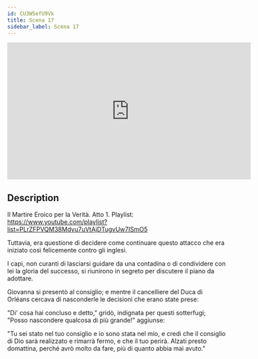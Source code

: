 ```yaml
---
id: CU3W5efU9Vk
title: Scena 17
sidebar_label: Scena 17
---
```


<iframe
  width="560"
  height="315"
  src="https://www.youtube.com/embed/CU3W5efU9Vk"
  title="YouTube video player"
  frameborder="0"
  allow="accelerometer; autoplay; clipboard-write; encrypted-media; gyroscope; picture-in-picture; web-share"
  referrerpolicy="strict-origin-when-cross-origin"
  allowfullscreen
></iframe>

## Description

Il Martire Eroico per la Verità. Atto 1. 
Playlist: https://www.youtube.com/playlist?list=PLrZFPVQM38Mdyu7uVtAjDTugvUw7ISmO5 

Tuttavia, era questione di decidere come continuare questo attacco che era iniziato così felicemente contro gli inglesi.

I capi, non curanti di lasciarsi guidare da una contadina o di condividere con lei la gloria del successo, si riunirono in segreto per discutere il piano da adottare.

Giovanna si presentò al consiglio; e mentre il cancelliere del Duca di Orléans cercava di nasconderle le decisioni che erano state prese:

"Di' cosa hai concluso e detto," gridò, indignata per questi sotterfugi; "Posso nascondere qualcosa di più grande!" aggiunse:

"Tu sei stato nel tuo consiglio e io sono stata nel mio, e credi che il consiglio di Dio sarà realizzato e rimarrà fermo, e che il tuo perirà. Alzati presto domattina, perché avrò molto da fare, più di quanto abbia mai avuto."
